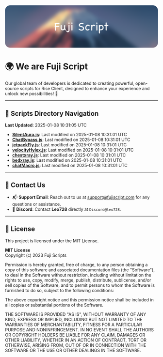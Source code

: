 ![Banner](.github/b.webp)

# 🌍 **We are Fuji Script**

Our global team of developers is dedicated to creating powerful, open-source scripts for Rise Client, designed to enhance your experience and unlock new possibilities! 🌟

---
<!-- SCRIPTS_NAVIGATION_START -->
## 📂 **Scripts Directory Navigation**

**Last Updated**: 2025-01-08 10:31:05 UTC

- **[SilentAura.js](scripts/SilentAura.js)**: Last modified on 2025-01-08 10:31:01 UTC
- **[ChatBypass.js](scripts/ChatBypass.js)**: Last modified on 2025-01-08 10:31:01 UTC
- **[jetpackFly.js](scripts/jetpackFly.js)**: Last modified on 2025-01-08 10:31:01 UTC
- **[velocityHylex.js](scripts/velocityHylex.js)**: Last modified on 2025-01-08 10:31:01 UTC
- **[chestxray.js](scripts/chestxray.js)**: Last modified on 2025-01-08 10:31:01 UTC
- **[bedxray.js](scripts/bedxray.js)**: Last modified on 2025-01-08 10:31:01 UTC
- **[chatMacro.js](scripts/chatMacro.js)**: Last modified on 2025-01-08 10:31:01 UTC

<!-- SCRIPTS_NAVIGATION_END -->

---

## 💬 **Contact Us**  
- 📬 **Support Email**: Reach out to us at [support@fujiscript.com](mailto:support@fujiscript.com) for any questions or assistance.  
- 💬 **Discord**: Contact **Leo728** directly at `Discord@leo728`.

---

## 📜 **License**

This project is licensed under the MIT License.  

**MIT License**  
Copyright (c) 2023 Fuji Scripts  

Permission is hereby granted, free of charge, to any person obtaining a copy of this software and associated documentation files (the "Software"), to deal in the Software without restriction, including without limitation the rights to use, copy, modify, merge, publish, distribute, sublicense, and/or sell copies of the Software, and to permit persons to whom the Software is furnished to do so, subject to the following conditions:  

The above copyright notice and this permission notice shall be included in all copies or substantial portions of the Software.  

THE SOFTWARE IS PROVIDED "AS IS", WITHOUT WARRANTY OF ANY KIND, EXPRESS OR IMPLIED, INCLUDING BUT NOT LIMITED TO THE WARRANTIES OF MERCHANTABILITY, FITNESS FOR A PARTICULAR PURPOSE AND NONINFRINGEMENT. IN NO EVENT SHALL THE AUTHORS OR COPYRIGHT HOLDERS BE LIABLE FOR ANY CLAIM, DAMAGES OR OTHER LIABILITY, WHETHER IN AN ACTION OF CONTRACT, TORT OR OTHERWISE, ARISING FROM, OUT OF OR IN CONNECTION WITH THE SOFTWARE OR THE USE OR OTHER DEALINGS IN THE SOFTWARE.  
